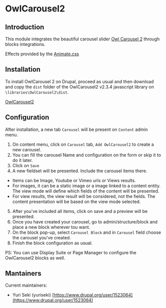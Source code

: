 # OwlCarousel2

## Introduction
This module integrates the beautiful carousel slider [Owl Carousel 2](https://owlcarousel2.github.io/OwlCarousel2/) through blocks integrations.

Effects provided by the [Animate.css](https://daneden.github.io/animate.css/)

## Installation
To install OwlCarousel 2 on Drupal, proceed as usual and then download and
 copy the `dist` folder of the OwlCarousel2 v2.3.4 javascript library on 
 `\libraries\OwlCarousel2\dist`.

 [OwlCarousel2](https://github.com/OwlCarousel2/OwlCarousel2/archive/2.3.4.zip)
 
## Configuration
After installation, a new tab `Carousel` will be present on `Content` admin 
 menu.
 
1. On content menu, click on `Carousel` tab, `Add OwlCarousel2` to create a new carousel.
2. You can fill the carousel Name and configuration on the form or skip it to do
 it later.
3. Click on `Save`
4. A new fieldset will be presented. Include the carousel items there.
  - Items can be Image, Youtube or Vimeo urls or Views results.
  - For images, it can be a static image or a image linked to a content entity.
  The view mode will define which fields of the content will be presented.
  - For view results, the view result will be considered, not the fields. The 
  content presentation will be based on the view mode selected.
5. After you've included all items, click on save and a preview will be 
 presented.
6. Once you have created your carousel, go to admin/structure/block and place a
new block wherever tou want.
7. On the block pop-up, select `Carousel Block` and in `Carousel` field choose
 the carousel you've created.
8. Finish the block configuration as usual.

PS: You can use Display Suite or Page Manager to configure the OwlCarousel2 
blocks as well.

## Mantainers
Current maintainers:
* Yuri Seki (yuriseki) [https://www.drupal.org/user/1523064](https://www.drupal.org/user/1523064)